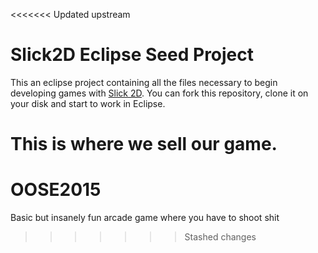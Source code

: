 <<<<<<< Updated upstream
# Slick2D Eclipse Seed Project
This an eclipse project containing all the files necessary to begin developing games with [Slick 2D](http://slick.ninjacave.com/). You can fork this repository, clone it on your disk and start to work in Eclipse.

This is where we sell our game.
=======
# OOSE2015

Basic but insanely fun arcade game where you have to shoot shit
>>>>>>> Stashed changes
